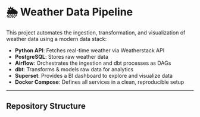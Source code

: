 # 🌦 Weather Data Pipeline

This project automates the ingestion, transformation, and visualization of weather data using a modern data stack:

- **Python API**: Fetches real-time weather via Weatherstack API  
- **PostgreSQL**: Stores raw weather data  
- **Airflow**: Orchestrates the ingestion and dbt processes as DAGs  
- **dbt**: Transforms & models raw data for analytics  
- **Superset**: Provides a BI dashboard to explore and visualize data  
- **Docker Compose**: Defines all services in a clean, reproducible setup

---

##  Repository Structure
